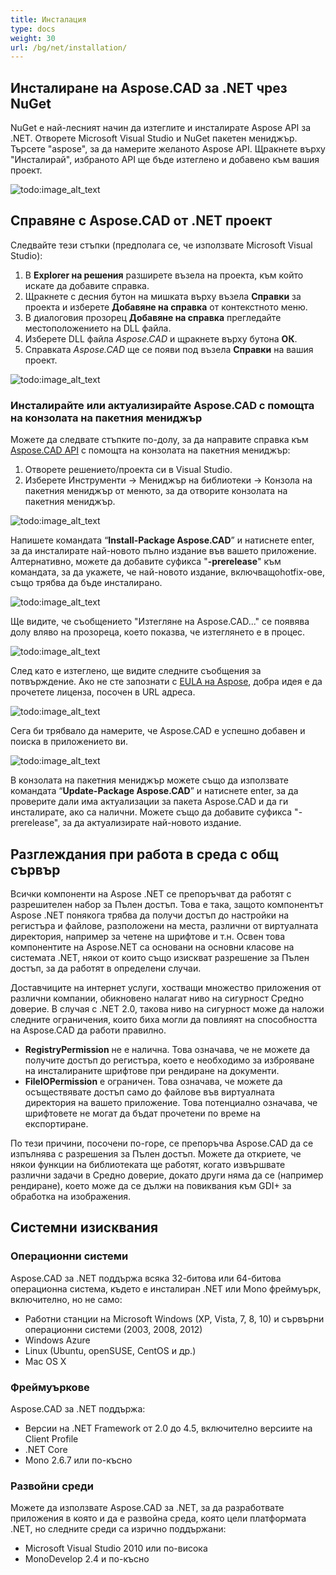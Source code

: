 ```yaml
---
title: Инсталация
type: docs
weight: 30
url: /bg/net/installation/
---
```


## **Инсталиране на Aspose.CAD за .NET чрез NuGet**

NuGet е най-лесният начин да изтеглите и инсталирате Aspose API за .NET. Отворете Microsoft Visual Studio и NuGet пакетен мениджър. Търсете "aspose", за да намерите желаното Aspose API. Щракнете върху "Инсталирай", избраното API ще бъде изтеглено и добавено към вашия проект.

![todo:image_alt_text](installation_1.png)

## **Справяне с Aspose.CAD от .NET проект**

Следвайте тези стъпки (предполага се, че използвате Microsoft Visual Studio):

1. В **Explorer на решения** разширете възела на проекта, към който искате да добавите справка.
1. Щракнете с десния бутон на мишката върху възела **Справки** за проекта и изберете **Добавяне на справка** от контекстното меню.
1. В диалоговия прозорец **Добавяне на справка** прегледайте местоположението на DLL файла.
1. Изберете DLL файла *Aspose.CAD* и щракнете върху бутона **ОК**.
1. Справката *Aspose.CAD* ще се появи под възела **Справки** на вашия проект.

![todo:image_alt_text](installation_2.png)

### **Инсталирайте или актуализирайте Aspose.CAD с помощта на конзолата на пакетния мениджър**

Можете да следвате стъпките по-долу, за да направите справка към [Aspose.CAD API](https://www.nuget.org/packages/Aspose.CAD/) с помощта на конзолата на пакетния мениджър:

1. Отворете решението/проекта си в Visual Studio.
1. Изберете Инструменти -> Мениджър на библиотеки -> Конзола на пакетния мениджър от менюто, за да отворите конзолата на пакетния мениджър.

![todo:image_alt_text](installation_3.png)

Напишете командата “**Install-Package Aspose.CAD**” и натиснете enter, за да инсталирате най-новото пълно издание във вашето приложение. Алтернативно, можете да добавите суфикса "**-prerelease**" към командата, за да укажете, че най-новото издание, включващоhotfix-ове, също трябва да бъде инсталирано.

![todo:image_alt_text](installation_4.png)

Ще видите, че съобщението "Изтегляне на Aspose.CAD..." се появява долу вляво на прозореца, което показва, че изтеглянето е в процес.

![todo:image_alt_text](installation_5.png)

След като е изтеглено, ще видите следните съобщения за потвърждение. Ако не сте запознати с [EULA на Aspose](https://about.aspose.com/legal/eula), добра идея е да прочетете лиценза, посочен в URL адреса.

![todo:image_alt_text](installation_6.png)

Сега би трябвало да намерите, че Aspose.CAD е успешно добавен и поиска в приложението ви.

![todo:image_alt_text](installation_7.png)

В конзолата на пакетния мениджър можете също да използвате командата “**Update-Package Aspose.CAD**” и натиснете enter, за да проверите дали има актуализации за пакета Aspose.CAD и да ги инсталирате, ако са налични. Можете също да добавите суфикса "-prerelease", за да актуализирате най-новото издание.

## **Разглеждания при работа в среда с общ сървър**

Всички компоненти на Aspose .NET се препоръчват да работят с разрешителен набор за Пълен достъп. Това е така, защото компонентът Aspose .NET понякога трябва да получи достъп до настройки на регистъра и файлове, разположени на места, различни от виртуалната директория, например за четене на шрифтове и т.н. Освен това компонентите на Aspose.NET са основани на основни класове на системата .NET, някои от които също изискват разрешение за Пълен достъп, за да работят в определени случаи.

Доставчиците на интернет услуги, хостващи множество приложения от различни компании, обикновено налагат ниво на сигурност Средно доверие. В случая с .NET 2.0, такова ниво на сигурност може да наложи следните ограничения, които биха могли да повлияят на способността на Aspose.CAD да работи правилно.

- **RegistryPermission** не е налична. Това означава, че не можете да получите достъп до регистъра, което е необходимо за изброяване на инсталираните шрифтове при рендиране на документи.
- **FileIOPermission** е ограничен. Това означава, че можете да осъществявате достъп само до файлове във виртуалната директория на вашето приложение. Това потенциално означава, че шрифтовете не могат да бъдат прочетени по време на експортиране.

По тези причини, посочени по-горе, се препоръчва Aspose.CAD да се изпълнява с разрешения за Пълен достъп. Можете да откриете, че някои функции на библиотеката ще работят, когато извършвате различни задачи в Средно доверие, докато други няма да се (например рендиране), което може да се дължи на повиквания към GDI+ за обработка на изображения.

## **Системни изисквания**

### **Операционни системи**

Aspose.CAD за .NET поддържа всяка 32-битова или 64-битова операционна система, където е инсталиран .NET или Mono фреймуърк, включително, но не само:

- Работни станции на Microsoft Windows (XP, Vista, 7, 8, 10) и сървърни операционни системи (2003, 2008, 2012)
- Windows Azure
- Linux (Ubuntu, openSUSE, CentOS и др.)
- Mac OS X

### **Фреймуъркове**

Aspose.CAD за .NET поддържа:

- Версии на .NET Framework от 2.0 до 4.5, включително версиите на Client Profile
- .NET Core
- Mono 2.6.7 или по-късно

### **Развойни среди**

Можете да използвате Aspose.CAD за .NET, за да разработвате приложения в която и да е развойна среда, която цели платформата .NET, но следните среди са изрично поддържани:

- Microsoft Visual Studio 2010 или по-висока
- MonoDevelop 2.4 и по-късно
